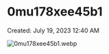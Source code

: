 # 0mu178xee45b1

Created: July 19, 2023 12:40 AM

![0mu178xee45b1.webp](0mu178xee45b1%2019155584edc94b19abf1aa28d5ca26d0/0mu178xee45b1.webp)